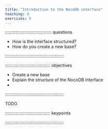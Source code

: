 ```yaml
---
title: "Introduction to the NocoDB interface"
teaching: 0
exercises: 0
---
```


:::::::::::::::::::::::::::::::::::::: questions 

- How is the interface structured?
- How do you create a new base?

::::::::::::::::::::::::::::::::::::::::::::::::

::::::::::::::::::::::::::::::::::::: objectives

- Create a new base
- Explain the structure of the NocoDB interface
- 
::::::::::::::::::::::::::::::::::::::::::::::::

TODO

::::::::::::::::::::::::::::::::::::: keypoints 



::::::::::::::::::::::::::::::::::::::::::::::::
